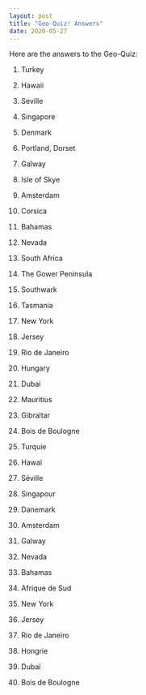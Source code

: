 ```yaml
---
layout: post
title: "Geo-Quiz! Answers"
date: 2020-05-27
---
```


Here are the answers to the Geo-Quiz:

1.	Turkey
2.	Hawaii
3.	Seville
4.	Singapore
5.	Denmark
6.	Portland, Dorset
7.	Galway
8.	Isle of Skye
9.	Amsterdam
10.	Corsica
11.	Bahamas
12.	Nevada
13.	South Africa
14.	The Gower Peninsula
15.	Southwark
16.	Tasmania
17.	New York
18.	Jersey
19.	Rio de Janeiro
20.	Hungary
21.	Dubai
22.	Mauritius
23. Gibraltar
24. Bois de Boulogne



1.	Turquie
2.	Hawaï
3.	Séville
4.	Singapour
5.	Danemark
6.	Amsterdam
7.	Galway
8.	Nevada
9.	Bahamas
10.	Afrique de Sud
11.	New York
12.	Jersey
13.	Rio de Janeiro
14.	Hongrie
15.	Dubaï
16. Bois de Boulogne

